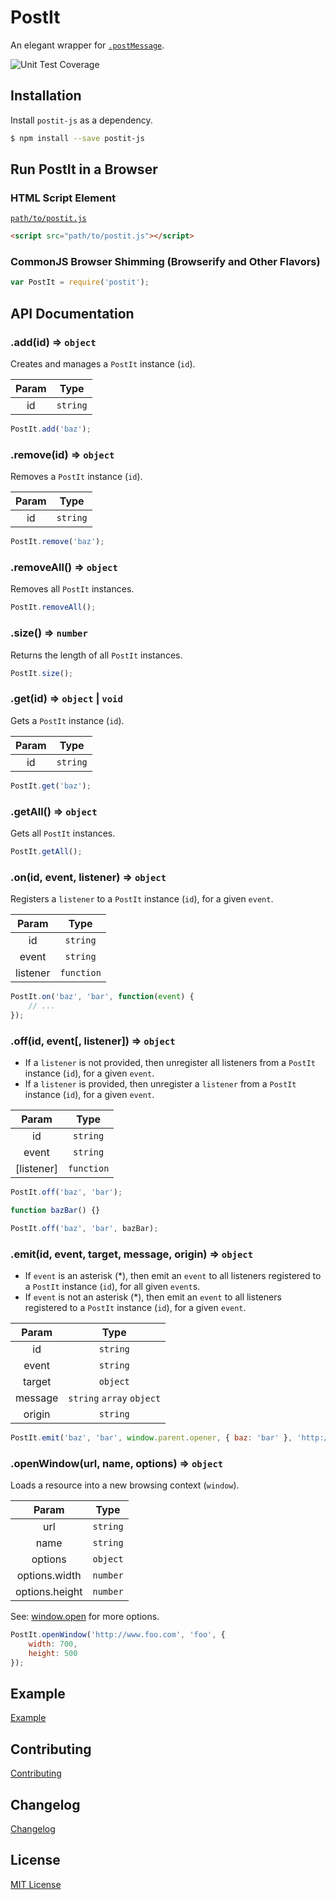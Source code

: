 # PostIt

An elegant wrapper for [`.postMessage`](https://developer.mozilla.org/en-US/docs/Web/API/Window/postMessage).

![Unit Test Coverage](http://img.shields.io/badge/coverage-99.32%-green.svg?style=flat)

## Installation

Install `postit-js` as a dependency.

```bash
$ npm install --save postit-js
```

## Run PostIt in a Browser

### HTML Script Element

[`path/to/postit.js`](dist/postit.js)

```html
<script src="path/to/postit.js"></script>
```

### CommonJS Browser Shimming (Browserify and Other Flavors)

```js
var PostIt = require('postit');
```

## API Documentation

### .add(id) => `object`

Creates and manages a `PostIt` instance (`id`).

| Param |   Type   |
|:-----:|:--------:|
| id    | `string` |

```javascript
PostIt.add('baz');
```

### .remove(id) => `object`

Removes a `PostIt` instance (`id`).

| Param |   Type   |
|:-----:|:--------:|
| id    | `string` |

```javascript
PostIt.remove('baz');
```

### .removeAll() => `object`

Removes all `PostIt` instances.

```javascript
PostIt.removeAll();
```

### .size() => `number`

Returns the length of all `PostIt` instances.

```javascript
PostIt.size();
```

### .get(id) => `object` | `void`

Gets a `PostIt` instance (`id`).

| Param |   Type   |
|:-----:|:--------:|
| id    | `string` |

```javascript
PostIt.get('baz');
```

### .getAll() => `object`

Gets all `PostIt` instances.

```javascript
PostIt.getAll();
```

### .on(id, event, listener) => `object`

Registers a `listener` to a `PostIt` instance (`id`), for a given `event`.

|   Param  |    Type    |
|:--------:|:----------:|
| id       | `string`   |
| event    | `string`   |
| listener | `function` |

```javascript
PostIt.on('baz', 'bar', function(event) {
	// ...
});
```

### .off(id, event[, listener]) => `object`

- If a `listener` is not provided, then unregister all listeners from a `PostIt` instance (`id`), for a given `event`.
- If a `listener` is provided, then unregister a `listener` from a `PostIt` instance (`id`), for a given `event`.

|   Param    |    Type    |
|:----------:|:----------:|
| id         | `string`   |
| event      | `string`   |
| [listener] | `function` |

```javascript
PostIt.off('baz', 'bar');

function bazBar() {}

PostIt.off('baz', 'bar', bazBar);
```

### .emit(id, event, target, message, origin) => `object`

- If `event` is an asterisk (\*), then emit an `event` to all listeners registered to a `PostIt` instance (`id`), for all given `event`s.
- If `event` is not an asterisk (\*), then emit an `event` to all listeners registered to a `PostIt` instance (`id`), for a given `event`.

|  Param  |            Type           |
|:-------:|:-------------------------:|
| id      | `string`                  |
| event   | `string`                  |
| target  | `object`                  |
| message | `string` `array` `object` |
| origin  | `string`                  |

```javascript
PostIt.emit('baz', 'bar', window.parent.opener, { baz: 'bar' }, 'http://www.baz.com');
```

### .openWindow(url, name, options) => `object`

Loads a resource into a new browsing context (`window`).

|      Param     |   Type   |
|:--------------:|:--------:|
| url            | `string` |
| name           | `string` |
| options        | `object` |
| options.width  | `number` |
| options.height | `number` |

See: [window.open](https://developer.mozilla.org/en-US/docs/Web/API/Window/open) for more options.

```javascript
PostIt.openWindow('http://www.foo.com', 'foo', {
	width: 700,
	height: 500
});
```

## Example

[Example](example)

## Contributing

[Contributing](CONTRIBUTING.md)

## Changelog

[Changelog](CHANGELOG.md)

## License

[MIT License](LICENSE)
